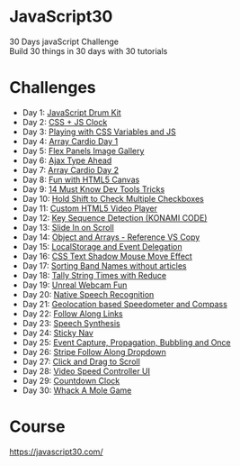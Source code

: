 # JavaScript30
30 Days javaScript Challenge</br>
Build 30 things in 30 days with 30 tutorials

# Challenges
- Day 1: [JavaScript Drum Kit](https://drumkitjavascript.netlify.app/)
- Day 2: [CSS + JS Clock](https://cssandjsclock.netlify.app/)
- Day 3: [Playing with CSS Variables and JS](https://updatecssswithjs.netlify.app/)
- Day 4: [Array Cardio Day 1](https://arraycardioday1.netlify.app/)
- Day 5: [Flex Panels Image Gallery](https://flexboxpanelgallery.netlify.app/)
- Day 6: [Ajax Type Ahead](https://autosuggestion.netlify.app/)
- Day 7: [Array Cardio Day 2](https://arraycardioday2.netlify.app/)
- Day 8: [Fun with HTML5 Canvas](https://canvashtml.netlify.app/)
- Day 9: [14 Must Know Dev Tools Tricks](https://devtricks.netlify.app/)
- Day 10: [Hold Shift to Check Multiple Checkboxes](https://shiftcheckboxes.netlify.app/)
- Day 11: [Custom HTML5 Video Player]()
- Day 12: [Key Sequence Detection (KONAMI CODE)](https://secretcode.netlify.app/)
- Day 13: [Slide In on Scroll]()
- Day 14: [Object and Arrays - Reference VS Copy]()
- Day 15: [LocalStorage and Event Delegation]()
- Day 16: [CSS Text Shadow Mouse Move Effect]()
- Day 17: [Sorting Band Names without articles]()
- Day 18: [Tally String Times with Reduce]()
- Day 19: [Unreal Webcam Fun]()
- Day 20: [Native Speech Recognition]()
- Day 21: [Geolocation based Speedometer and Compass]()
- Day 22: [Follow Along Links]()
- Day 23: [Speech Synthesis]()
- Day 24: [Sticky Nav]()
- Day 25: [Event Capture, Propagation, Bubbling and Once]()
- Day 26: [Stripe Follow Along Dropdown]()
- Day 27: [Click and Drag to Scroll]()
- Day 28: [Video Speed Controller UI]()
- Day 29: [Countdown Clock]()
- Day 30: [Whack A Mole Game]()


# Course
https://javascript30.com/

